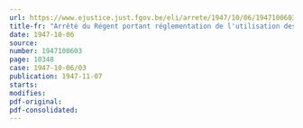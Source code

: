 ```yaml
---
url: https://www.ejustice.just.fgov.be/eli/arrete/1947/10/06/1947100603/justel
title-fr: "Arrêté du Régent portant réglementation de l'utilisation des installations de l'avant-port d'Ostende"
date: 1947-10-06
source:
number: 1947100603
page: 10348
case: 1947-10-06/03
publication: 1947-11-07
starts:
modifies:
pdf-original:
pdf-consolidated:
---
```


